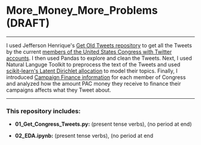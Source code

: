 # More_Money_More_Problems (DRAFT)
---

I used Jefferson Henrique's [Get Old Tweets repository](https://github.com/edmundooo/GetOldTweets-python) to get all the Tweets by the current [members of the United States Congress with Twitter accounts](https://gwu-libraries.github.io/sfm-ui/posts/2017-05-23-congress-seed-list). I then used Pandas to explore and clean the Tweets. Next, I used Natural Languge Toolkit to preprocess the text of the Tweets and used [scikit-learn's Latent Dirichlet allocation](http://scikit-learn.org/stable/modules/generated/sklearn.decomposition.LatentDirichletAllocation.html) to model their topics. Finally, I introduced [Campaign Finance information](https://www.opensecrets.org/api/admin/?function=user_api_use) for each member of Congress and analyzed how the amount PAC money they receive to finance their campaigns affects what they Tweet about.


---
### This repository includes:



* __01_Get_Congress_Tweets.py:__  (present tense verbs), (no period at end)

* __02_EDA.ipynb:__  (present tense verbs), (no period at end
